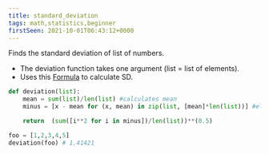 ```yaml
---
title: standard_deviation
tags: math,statistics,beginner
firstSeen: 2021-10-01T06:43:12+0000
---
```


Finds the standard deviation of list of numbers.

- The deviation function takes one argument (list = list of elements).
- Uses this [Formula](https://www.mathsisfun.com/data/standard-deviation-formulas.html) to calculate SD.

```py
def deviation(list):
    mean = sum(list)/len(list) #calculates mean
    minus = [x - mean for (x, mean) in zip(list, [mean]*len(list))] #element wise substraction with mean

    return  (sum([i**2 for i in minus])/len(list))**(0.5) 

```

```py
foo = [1,2,3,4,5]
deviation(foo) # 1.41421
```
